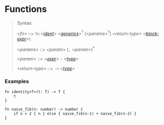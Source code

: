 # Functions

> Syntax:
>
> &lt;_fn_&gt; ::= `fn` &lt;_[ident]_&gt;
> &lt;_[generics]_&gt;<sup>?</sup> (&lt;_params_&gt;<sup>?</sup>)
> _&lt;return-type&gt;_
> _&lt;[block-expr]&gt;_\
>
> &lt;_params_&gt; ::= &lt;_param_&gt; (`,` &lt;_param_&gt;)<sup>*</sup>
>
> <_param_> ::= &lt;_[expr]_&gt; `:` &lt;_[type]_&gt;
>
> <_return-type_> ::= `->` <_[type]_>

<!-- interesting, <_something_> seems to work as I wish -->

### Examples
```
fn identity<T>(t: T) -> T {
    t
}
```

```
fn naive_fib(n: number) -> number {
    if n < 2 { n } else { naive_fib(n-1) + naive_fib(n-2) }
}
```

[ident]: identifiers.md
[generics]: type-parameters.md
[type]: types.md
[expr]: expressions.md
[block-expr]: expressions/block-expr.md
